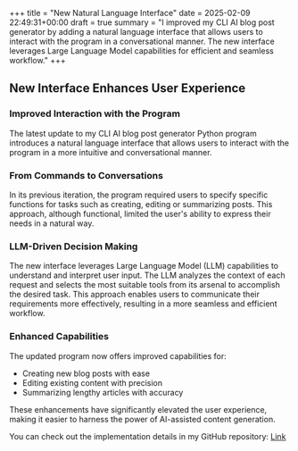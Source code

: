 +++
title = "New Natural Language Interface"
date = 2025-02-09 22:49:31+00:00
draft = true
summary = "I improved my CLI AI blog post generator by adding a natural language interface that allows users to interact with the program in a conversational manner. The new interface leverages Large Language Model capabilities for efficient and seamless workflow."
+++
## New Interface Enhances User Experience
### Improved Interaction with the Program

The latest update to my CLI AI blog post generator Python program introduces a natural language interface that allows users to interact with the program in a more intuitive and conversational manner.

### From Commands to Conversations

In its previous iteration, the program required users to specify specific functions for tasks such as creating, editing or summarizing posts. This approach, although functional, limited the user's ability to express their needs in a natural way.

### LLM-Driven Decision Making

The new interface leverages Large Language Model (LLM) capabilities to understand and interpret user input. The LLM analyzes the context of each request and selects the most suitable tools from its arsenal to accomplish the desired task. This approach enables users to communicate their requirements more effectively, resulting in a more seamless and efficient workflow.

### Enhanced Capabilities

The updated program now offers improved capabilities for:

*   Creating new blog posts with ease
*   Editing existing content with precision
*   Summarizing lengthy articles with accuracy

These enhancements have significantly elevated the user experience, making it easier to harness the power of AI-assisted content generation.

You can check out the implementation details in my GitHub repository: [Link](https://github.com/Cephra/blog/pull/46)
